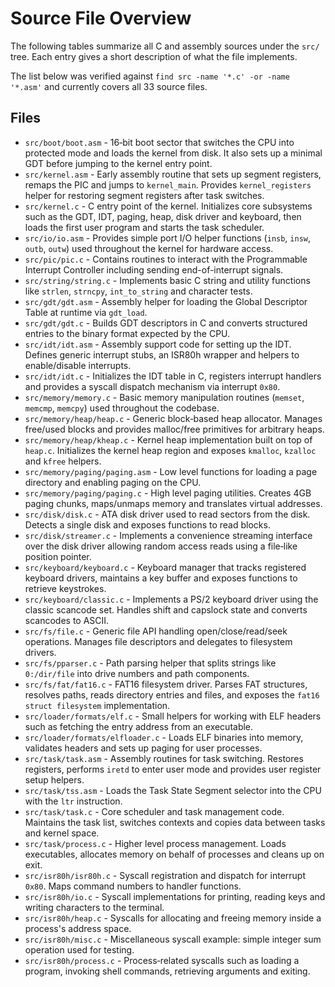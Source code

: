 # Source File Overview

The following tables summarize all C and assembly sources under the `src/` tree. Each entry gives a short description of what the file implements.

The list below was verified against `find src -name '*.c' -or -name '*.asm'`
and currently covers all 33 source files.

## Files

- `src/boot/boot.asm` - 16‑bit boot sector that switches the CPU into protected mode and loads the kernel from disk. It also sets up a minimal GDT before jumping to the kernel entry point.
- `src/kernel.asm` - Early assembly routine that sets up segment registers, remaps the PIC and jumps to `kernel_main`. Provides `kernel_registers` helper for restoring segment registers after task switches.
- `src/kernel.c` - C entry point of the kernel. Initializes core subsystems such as the GDT, IDT, paging, heap, disk driver and keyboard, then loads the first user program and starts the task scheduler.
- `src/io/io.asm` - Provides simple port I/O helper functions (`insb`, `insw`, `outb`, `outw`) used throughout the kernel for hardware access.
- `src/pic/pic.c` - Contains routines to interact with the Programmable Interrupt Controller including sending end-of-interrupt signals.
- `src/string/string.c` - Implements basic C string and utility functions like `strlen`, `strncpy`, `int_to_string` and character tests.
- `src/gdt/gdt.asm` - Assembly helper for loading the Global Descriptor Table at runtime via `gdt_load`.
- `src/gdt/gdt.c` - Builds GDT descriptors in C and converts structured entries to the binary format expected by the CPU.
- `src/idt/idt.asm` - Assembly support code for setting up the IDT. Defines generic interrupt stubs, an ISR80h wrapper and helpers to enable/disable interrupts.
- `src/idt/idt.c` - Initializes the IDT table in C, registers interrupt handlers and provides a syscall dispatch mechanism via interrupt `0x80`.
- `src/memory/memory.c` - Basic memory manipulation routines (`memset`, `memcmp`, `memcpy`) used throughout the codebase.
- `src/memory/heap/heap.c` - Generic block‑based heap allocator. Manages free/used blocks and provides malloc/free primitives for arbitrary heaps.
- `src/memory/heap/kheap.c` - Kernel heap implementation built on top of `heap.c`. Initializes the kernel heap region and exposes `kmalloc`, `kzalloc` and `kfree` helpers.
- `src/memory/paging/paging.asm` - Low level functions for loading a page directory and enabling paging on the CPU.
- `src/memory/paging/paging.c` - High level paging utilities. Creates 4GB paging chunks, maps/unmaps memory and translates virtual addresses.
- `src/disk/disk.c` - ATA disk driver used to read sectors from the disk. Detects a single disk and exposes functions to read blocks.
- `src/disk/streamer.c` - Implements a convenience streaming interface over the disk driver allowing random access reads using a file‑like position pointer.
- `src/keyboard/keyboard.c` - Keyboard manager that tracks registered keyboard drivers, maintains a key buffer and exposes functions to retrieve keystrokes.
- `src/keyboard/classic.c` - Implements a PS/2 keyboard driver using the classic scancode set. Handles shift and capslock state and converts scancodes to ASCII.
- `src/fs/file.c` - Generic file API handling open/close/read/seek operations. Manages file descriptors and delegates to filesystem drivers.
- `src/fs/pparser.c` - Path parsing helper that splits strings like `0:/dir/file` into drive numbers and path components.
- `src/fs/fat/fat16.c` - FAT16 filesystem driver. Parses FAT structures, resolves paths, reads directory entries and files, and exposes the `fat16` `struct filesystem` implementation.
- `src/loader/formats/elf.c` - Small helpers for working with ELF headers such as fetching the entry address from an executable.
- `src/loader/formats/elfloader.c` - Loads ELF binaries into memory, validates headers and sets up paging for user processes.
- `src/task/task.asm` - Assembly routines for task switching. Restores registers, performs `iretd` to enter user mode and provides user register setup helpers.
- `src/task/tss.asm` - Loads the Task State Segment selector into the CPU with the `ltr` instruction.
- `src/task/task.c` - Core scheduler and task management code. Maintains the task list, switches contexts and copies data between tasks and kernel space.
- `src/task/process.c` - Higher level process management. Loads executables, allocates memory on behalf of processes and cleans up on exit.
- `src/isr80h/isr80h.c` - Syscall registration and dispatch for interrupt `0x80`. Maps command numbers to handler functions.
- `src/isr80h/io.c` - Syscall implementations for printing, reading keys and writing characters to the terminal.
- `src/isr80h/heap.c` - Syscalls for allocating and freeing memory inside a process's address space.
- `src/isr80h/misc.c` - Miscellaneous syscall example: simple integer sum operation used for testing.
- `src/isr80h/process.c` - Process‑related syscalls such as loading a program, invoking shell commands, retrieving arguments and exiting.
